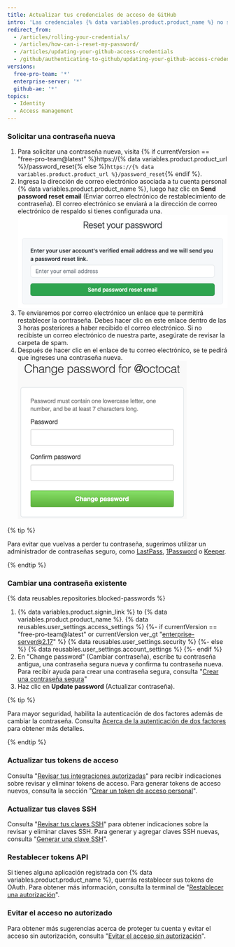 ```yaml
---
title: Actualizar tus credenciales de acceso de GitHub
intro: 'Las credenciales {% data variables.product.product_name %} no solo incluyen tu contraseña, también los tokens de acceso, las claves SSH y los tokens API de la aplicación que utilizas para comunicarte con {% data variables.product.product_name %}. Si lo necesitas, puedes restablecer todas estas credenciales de acceso tú mismo.'
redirect_from:
  - /articles/rolling-your-credentials/
  - /articles/how-can-i-reset-my-password/
  - /articles/updating-your-github-access-credentials
  - /github/authenticating-to-github/updating-your-github-access-credentials
versions:
  free-pro-team: '*'
  enterprise-server: '*'
  github-ae: '*'
topics:
  - Identity
  - Access management
---
```

### Solicitar una contraseña nueva

1. Para solicitar una contraseña nueva, visita {% if currentVersion == "free-pro-team@latest" %}https://{% data variables.product.product_url %}/password_reset{% else %}`https://{% data variables.product.product_url %}/password_reset`{% endif %}.
2. Ingresa la dirección de correo electrónico asociada a tu cuenta personal {% data variables.product.product_name %}, luego haz clic en **Send password reset email** (Enviar correo electrónico de restablecimiento de contraseña). El correo electrónico se enviará a la dirección de correo electrónico de respaldo si tienes configurada una. ![Diálogo de solicitud de correo electrónico de restablecimiento de contraseña](/assets/images/help/settings/password-recovery-email-request.png)
3. Te enviaremos por correo electrónico un enlace que te permitirá restablecer la contraseña. Debes hacer clic en este enlace dentro de las 3 horas posteriores a haber recibido el correo electrónico. Si no recibiste un correo electrónico de nuestra parte, asegúrate de revisar la carpeta de spam.
4. Después de hacer clic en el enlace de tu correo electrónico, se te pedirá que ingreses una contraseña nueva. ![Casilla de recuperación de contraseña](/assets/images/help/settings/password_recovery_page.png)

{% tip %}

Para evitar que vuelvas a perder tu contraseña, sugerimos utilizar un administrador de contraseñas seguro, como [LastPass](https://lastpass.com/), [1Password](https://1password.com/) o [Keeper](https://keepersecurity.com/).

{% endtip %}

### Cambiar una contraseña existente

{% data reusables.repositories.blocked-passwords %}

1. {% data variables.product.signin_link %} to {% data variables.product.product_name %}.
{% data reusables.user_settings.access_settings %}
{%- if currentVersion == "free-pro-team@latest" or currentVersion ver_gt "enterprise-server@2.17" %}
{% data reusables.user_settings.security %}
{%- else %}
{% data reusables.user_settings.account_settings %}
{%- endif %}
4. En "Change password" (Cambiar contraseña), escribe tu contraseña antigua, una contraseña segura nueva y confirma tu contraseña nueva. Para recibir ayuda para crear una contraseña segura, consulta "[Crear una contraseña segura](/articles/creating-a-strong-password)"
5. Haz clic en **Update password** (Actualizar contraseña).

{% tip %}

Para mayor seguridad, habilita la autenticación de dos factores además de cambiar la contraseña. Consulta [Acerca de la autenticación de dos factores](/articles/about-two-factor-authentication) para obtener más detalles.

{% endtip %}

### Actualizar tus tokens de acceso

Consulta "[Revisar tus integraciones autorizadas](/articles/reviewing-your-authorized-integrations)" para recibir indicaciones sobre revisar y eliminar tokens de acceso. Para generar tokens de acceso nuevos, consulta la sección "[Crear un token de acceso personal](/github/authenticating-to-github/creating-a-personal-access-token)".

### Actualizar tus claves SSH

Consulta "[Revisar tus claves SSH](/articles/reviewing-your-ssh-keys)" para obtener indicaciones sobre la revisar y eliminar claves SSH. Para generar y agregar claves SSH nuevas, consulta "[Generar una clave SSH](/articles/generating-an-ssh-key)".

### Restablecer tokens API

Si tienes alguna aplicación registrada con {% data variables.product.product_name %}, querrás restablecer sus tokens de OAuth. Para obtener más información, consulta la terminal de "[Restablecer una autorización](/rest/reference/apps#reset-an-authorization)".

### Evitar el acceso no autorizado

Para obtener más sugerencias acerca de proteger tu cuenta y evitar el acceso sin autorización, consulta "[Evitar el acceso sin autorización](/articles/preventing-unauthorized-access)".
